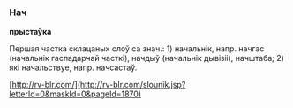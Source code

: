 ### Нач
**прыстаўка**

Першая частка склацаных слоў са знач.: 1) начальнік, напр. начгас (начальнік гаспадарчай часткі), начдыў (начальнік дывізіі), начштаба; 2) які начальствуе, напр. начсастаў.

<a rel="author">[http://rv-blr.com/](http://rv-blr.com/slounik.jsp?letterId=0&maskId=0&pageId=1870)</a>
